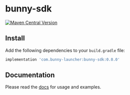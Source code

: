 # bunny-sdk

[![Maven Central Version](https://img.shields.io/maven-central/v/com.bunny-launcher/bunny-sdk)](https://central.sonatype.com/artifact/com.bunny-launcher/bunny-sdk)

## Install

Add the following dependencies to your `build.gradle` file:

```gradle
implementation 'com.bunny-launcher:bunny-sdk:0.0.0'
```

## Documentation

Please read the [docs](https://bunny-launcher.com/bunny-sdk/languages/java) for usage and examples.
